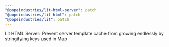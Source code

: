 ```yaml
---
"@popeindustries/lit-html-server": patch
"@popeindustries/lit-html": patch
"@popeindustries/lit": patch
---
```


Lit HTML Server: Prevent server template cache from growing endlessly by stringifying keys used in Map
